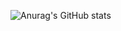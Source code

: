![Anurag's GitHub stats](https://github-readme-stats.vercel.app/api?username=UMMAN2005&show_icons=true&theme=radical)
